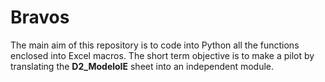# Bravos
The main aim of this repository is to code into Python all the functions enclosed into Excel macros. The short term objective is to make a pilot by translating the **D2_ModeloIE** sheet into an independent module.